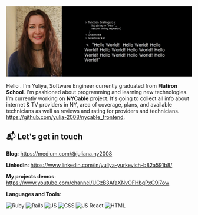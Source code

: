 ![Yuliya](https://github.com/yulia-2008/yulia-2008/blob/main/0-02-04-267bea2002925f758de3b006611f80669a421e7e9f1a44b19009d649cf009d.jpg)



Hello . I'm Yuliya, Software Engineer currently graduated from **Flatiron School**. I'm pashioned about programming and learning new technologies. 
I’m currently working on **NYCable** project. 
It's going to collect all info about internet & TV providers in NY, area of coverage, plans, and available technicians as well as reviews and rating for providers and technicians.
https://github.com/yulia-2008/nycable_frontend.



 ## 📬 Let's get in touch

**Blog**: https://medium.com/@juliana.ny2008

**LinkedIn**: https://www.linkedin.com/in/yuliya-yurkevich-b82a591b8/

**My projects demos**: https://www.youtube.com/channel/UCzB3AfaXNvOFHbqPxC9i7ow


**Languages and Tools**:

![Ruby](http://www.xmldocx.com/img/icon_lang_ruby.png)
![Rails](https://www.shareicon.net/data/128x128/2015/08/30/93005_on_395x512.png)
![JS](https://cdn2.iconfinder.com/data/icons/designer-skills/128/code-programming-javascript-software-develop-command-language-128.png)
![CSS](http://icons.iconarchive.com/icons/icons8/ios7/128/Programming-Css-icon.png)
![JS React](http://www.iconninja.com/files/332/243/605/react-js-react-logo-js-icon.png)
![HTML](https://hdg.gallerycdn.vsassets.io/extensions/hdg/live-html-previewer/0.3.0/1504668184308/Microsoft.VisualStudio.Services.Icons.Default)
